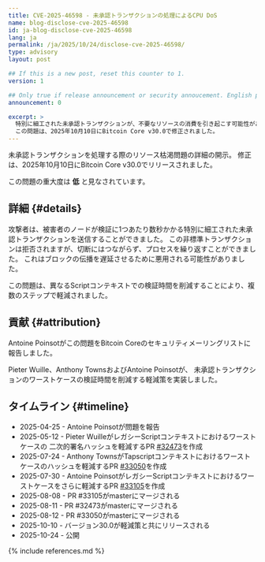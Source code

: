 ```yaml
---
title: CVE-2025-46598 - 未承認トランザクションの処理によるCPU DoS
name: blog-disclose-cve-2025-46598
id: ja-blog-disclose-cve-2025-46598
lang: ja
permalink: /ja/2025/10/24/disclose-cve-2025-46598/
type: advisory
layout: post

## If this is a new post, reset this counter to 1.
version: 1

## Only true if release announcement or security annoucement. English posts only
announcement: 0

excerpt: >
  特別に細工された未承認トランザクションが、不要なリソースの消費を引き起こす可能性があります。
  この問題は、2025年10月10日にBitcoin Core v30.0で修正されました。
---
```


未承認トランザクションを処理する際のリソース枯渇問題の詳細の開示。
修正は、2025年10月10日にBitcoin Core v30.0でリリースされました。

この問題の重大度は **低** と見なされています。

## 詳細 {#details}

攻撃者は、被害者のノードが検証に1つあたり数秒かかる特別に細工された未承認トランザクションを送信することができました。
この非標準トランザクションは拒否されますが、切断にはつながらず、プロセスを繰り返すことができました。
これはブロックの伝播を遅延させるために悪用される可能性がありました。

この問題は、異なるScriptコンテキストでの検証時間を削減することにより、複数のステップで軽減されました。

## 貢献 {#attribution}

Antoine Poinsotがこの問題をBitcoin Coreのセキュリティメーリングリストに報告しました。

Pieter Wuille、Anthony TownsおよびAntoine Poinsotが、
未承認トランザクションのワーストケースの検証時間を削減する軽減策を実装しました。

## タイムライン {#timeline}

- 2025-04-25 - Antoine Poinsotが問題を報告
- 2025-05-12 - Pieter WuilleがレガシーScriptコンテキストにおけるワーストケースの
  二次的署名ハッシュを軽減するPR [#32473](https://github.com/bitcoin/bitcoin/pull/32473)を作成
- 2025-07-24 - Anthony TownsがTapscriptコンテキストにおけるワーストケースのハッシュを軽減するPR [#33050](https://github.com/bitcoin/bitcoin/pull/33050)を作成
- 2025-07-30 - Antoine PoinsotがレガシーScriptコンテキストにおけるワーストケースをさらに軽減するPR [#33105](https://github.com/bitcoin/bitcoin/pull/33105)を作成
- 2025-08-08 - PR #33105がmasterにマージされる
- 2025-08-11 - PR #32473がmasterにマージされる
- 2025-08-12 - PR #33050がmasterにマージされる
- 2025-10-10 - バージョン30.0が軽減策と共にリリースされる
- 2025-10-24 - 公開

{% include references.md %}
